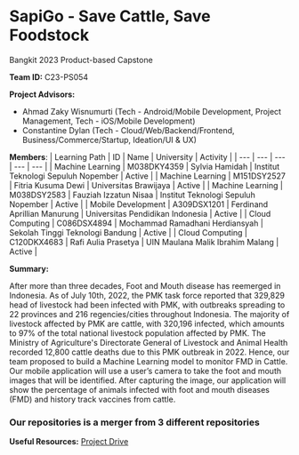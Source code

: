 # SapiGo - Save Cattle, Save Foodstock

Bangkit 2023 Product-based Capstone


**Team ID:** 
C23-PS054

**Project Advisors:**
- Ahmad Zaky Wisnumurti (Tech - Android/Mobile Development, Project Management, Tech - iOS/Mobile Development)
- Constantine Dylan (Tech - Cloud/Web/Backend/Frontend, Business/Commerce/Startup, Ideation/UI & UX)

**Members**:
| Learning Path | ID |  Name | University | Activity |
| --- | --- |  --- | --- |  --- |
| Machine Learning | M038DKY4359 |  Sylvia Hamidah | Institut Teknologi Sepuluh Nopember |  Active |
| Machine Learning | M151DSY2527 |  Fitria Kusuma Dewi | Universitas Brawijaya |  Active |
| Machine Learning | M038DSY2583 |  Fauziah Izzatun Nisaa | Institut Teknologi Sepuluh Nopember |  Active |
| Mobile Development | A309DSX1201 |  Ferdinand Aprillian Manurung | Universitas Pendidikan Indonesia |  Active |
| Cloud Computing | C086DSX4894 | Mochammad Ramadhani Herdiansyah | Sekolah Tinggi Teknologi Bandung |  Active |
| Cloud Computing | C120DKX4683 | Rafi Aulia Prasetya | UIN Maulana Malik Ibrahim Malang |  Active |

**Summary:**

After more than three decades, Foot and Mouth disease has reemerged in Indonesia. As of July 10th, 2022, the PMK task force reported that 329,829 head of livestock had been infected with PMK, with outbreaks spreading to 22 provinces and 216 regencies/cities throughout Indonesia. The majority of livestock affected by PMK are cattle, with 320,196 infected, which amounts to 97% of the total national livestock population affected by PMK. The Ministry of Agriculture's Directorate General of Livestock and Animal Health recorded 12,800 cattle deaths due to this PMK outbreak in 2022. Hence, our team proposed to build a Machine Learning model to monitor FMD in Cattle.  Our mobile application will use a user’s camera to take the foot and mouth images that will be identified. After capturing the image, our application will show the percentage of animals infected with foot and mouth diseases (FMD) and history track vaccines from cattle.

### Our repositories is a merger from 3 different repositories

**Useful Resources:**
[Project Drive](https://drive.google.com/drive/folders/1kFd7YW0S7Pu2mOa_0yfhJzkd1QEt-f2-?usp=sharing)

